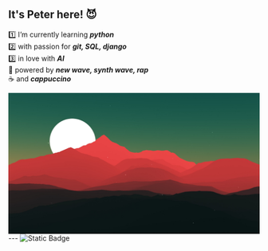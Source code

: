 ## It's Peter here! 😈
1️⃣ I’m currently learning ***python***  
2️⃣ with passion for ***git, SQL, django***  
3️⃣ in love with ***AI***  
🎵 powered by ***new wave, synth wave, rap***  
☕ and ***cappuccino***  

<img src="https://github.com/Ninja2EatYa/Ninja2EatYa/blob/main/wallpaperflare.com_wallpaper%20(10).jpg" align=right>
---
<img alt="Static Badge" src="https://img.shields.io/badge/Ninja2EatYa-Python-yellow?logo=codingninjas&logoColor=white">


